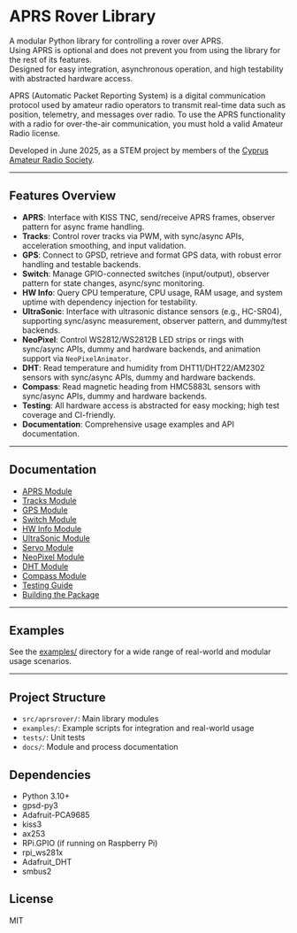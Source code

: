 # APRS Rover Library

A modular Python library for controlling a rover over APRS.  
Using APRS is optional and does not prevent you from using the library for the rest of its features.  
Designed for easy integration, asynchronous operation, and high testability with abstracted hardware access.  

APRS (Automatic Packet Reporting System) is a digital communication protocol used by amateur radio operators to transmit real-time data such as position, telemetry, and messages over radio. To use the APRS functionality with a radio for over-the-air communication, you must hold a valid Amateur Radio license.

Developed in June 2025, as a STEM project by members of the [Cyprus Amateur Radio Society](https://www.cyhams.org).

---

## Features Overview

- **APRS**: Interface with KISS TNC, send/receive APRS frames, observer pattern for async frame handling.
- **Tracks**: Control rover tracks via PWM, with sync/async APIs, acceleration smoothing, and input validation.
- **GPS**: Connect to GPSD, retrieve and format GPS data, with robust error handling and testable backends.
- **Switch**: Manage GPIO-connected switches (input/output), observer pattern for state changes, async/sync monitoring.
- **HW Info**: Query CPU temperature, CPU usage, RAM usage, and system uptime with dependency injection for testability.
- **UltraSonic**: Interface with ultrasonic distance sensors (e.g., HC-SR04), supporting sync/async measurement, observer pattern, and dummy/test backends.
- **NeoPixel**: Control WS2812/WS2812B LED strips or rings with sync/async APIs, dummy and hardware backends, and animation support via `NeoPixelAnimator`.
- **DHT**: Read temperature and humidity from DHT11/DHT22/AM2302 sensors with sync/async APIs, dummy and hardware backends.
- **Compass**: Read magnetic heading from HMC5883L sensors with sync/async APIs, dummy and hardware backends.
- **Testing**: All hardware access is abstracted for easy mocking; high test coverage and CI-friendly.
- **Documentation**: Comprehensive usage examples and API documentation.

---

## Documentation

- [APRS Module](docs/aprs.md)
- [Tracks Module](docs/tracks.md)
- [GPS Module](docs/gps.md)
- [Switch Module](docs/switch.md)
- [HW Info Module](docs/hw_info.md)
- [UltraSonic Module](docs/ultra.md)
- [Servo Module](docs/servo.md)
- [NeoPixel Module](docs/neopixel.md)
- [DHT Module](docs/dht.md)
- [Compass Module](docs/compass.md)
- [Testing Guide](docs/testing.md)
- [Building the Package](docs/building.md)

---

## Examples
See the [examples/](examples/README.md) directory for a wide range of real-world and modular usage scenarios.

---

## Project Structure
- `src/aprsrover/`: Main library modules
- `examples/`: Example scripts for integration and real-world usage
- `tests/`: Unit tests
- `docs/`: Module and process documentation

## Dependencies
- Python 3.10+
- gpsd-py3
- Adafruit-PCA9685
- kiss3
- ax253
- RPi.GPIO (if running on Raspberry Pi)
- rpi_ws281x
- Adafruit_DHT
- smbus2

## License
MIT
